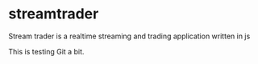 streamtrader
============

Stream trader is a realtime streaming and trading application written in js

This is testing Git a bit.

